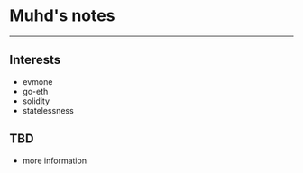 # Muhd's notes

---

## Interests
- evmone
- go-eth
- solidity
- statelessness

## TBD

- more information